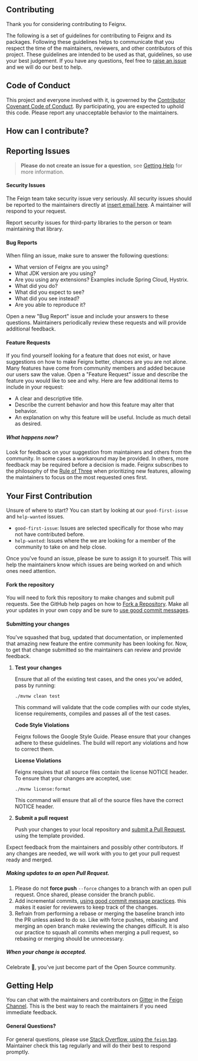 Contributing
---
Thank you for considering contributing to Feignx.

The following is a set of guidelines for contributing to Feignx and its packages.  Following these
guidelines helps to communicate that you respect the time of the maintainers, reviewers, and other
contributors of this project.  These guidelines are intended to be used as that, guidelines, so
use your best judgement.  If you have any questions, feel free to [raise an issue](https://github.com/openfeign/feignx/issues)
and we will do our best to help.

Code of Conduct
---
This project and everyone involved with it, is governed by the 
[Contributor Covenant Code of Conduct](https://www.contributor-covenant.org/version/1/4/code-of-conduct.md).  By participating, you are expected to uphold this code.
Please report any unacceptable behavior to the maintainers.

How can I contribute?
---

Reporting Issues
---
> **Please do not create an issue for a question**, see [Getting Help](#Getting-Help) 
for more information.

#### Security Issues

The Feign team take security issue very seriously.  All security issues should be reported to the maintainers directly at [insert email here]().
A maintainer will respond to your request.

Report security issues for third-party libraries to the person or team maintaining that library.  

#### Bug Reports

When filing an issue, make sure to answer the following questions:

* What version of Feignx are you using?
* What JDK version are you using?
* Are you using any extensions?  Examples include Spring Cloud, Hystrix.
* What did you do?
* What did you expect to see?
* What did you see instead?
* Are you able to reproduce it?

Open a new "Bug Report" issue and include your answers to these questions.  Maintainers periodically
review these requests and will provide additional feedback.

#### Feature Requests

If you find yourself looking for a feature that does not exist, or have suggestions on how to make 
Feignx better, chances are you are not alone.  Many features have come from community members and 
added because our users saw the value.  Open a "Feature Request" issue and describe the feature 
you would like to see and why.  Here are few additional items to include in your request:

* A clear and descriptive title.
* Describe the current behavior and how this feature may alter that behavior.
* An explanation on why this feature will be useful.  Include as much detail as desired.

##### What happens now?

Look for feedback on your suggestion from maintainers and others from the community.  In some cases
a workaround may be provided.  In others, more feedback may be required before a decision is made.
Feignx subscribes to the philosophy of the [Rule of Three](https://blog.codinghorror.com/rule-of-three/) 
when prioritizing new features, allowing the maintainers to focus on the most requested ones first.

Your First Contribution
---
Unsure of where to start?  You can start by looking at our `good-first-issue` and `help-wanted` issues.

* `good-first-issue`: Issues are selected specifically for those who may not have contributed before.
* `help-wanted`: Issues where the we are looking for a member of the community to take on and help close.

Once you've found an issue, please be sure to assign it to yourself.  This will help the maintainers know
which issues are being worked on and which ones need attention.

#### Fork the repository

You will need to fork this repository to make changes and submit pull requests.  See the GitHub help
pages on how to [Fork a Repository](https://help.github.com/en/articles/fork-a-repo).  Make all your 
updates in your own copy and be sure to [use good commit messages](https://chris.beams.io/posts/git-commit/).

#### Submitting your changes
 
You've squashed that bug, updated that documentation, or implemented that amazing new feature the entire
community has been looking for.  Now, to get that change submitted so the maintainers can review and provide
feedback.

1.  **Test your changes**
    
    Ensure that all of the existing test cases, and the ones you've added, pass by running:

     ```
     ./mvnw clean test
     ```
     
     This command will validate that the code complies with our code styles, license requirements, compiles
     and passes all of the test cases.  
     
     **Code Style Violations**
     
     Feignx follows the Google Style Guide.  Please ensure that your changes adhere to these guidelines.
     The build will report any violations and how to correct them.
     
     **License Violations**
     
     Feignx requires that all source files contain the license NOTICE header.  To ensure that your changes
     are accepted, use:
     
     ```
     ./mvnw license:format
     ```
     
     This command will ensure that all of the source files have the correct NOTICE header.

2.  **Submit a pull request**

     Push your changes to your local repository and [submit a Pull Request](https://help.github.com/articles/using-pull-requests), 
     using the template provided.
     
 Expect feedback from the maintainers and possibly other contributors.  If any changes are needed, we will
 work with you to get your pull request ready and merged.
 
##### Making updates to an open Pull Request.
 
1.  Please do not **force push** `--force` changes to a branch with an open pull request.  Once shared, 
please consider the branch public.  
2.  Add incremental commits, [using good commit message practices](https://chris.beams.io/posts/git-commit/).
this makes it easier for reviewers to keep track of the changes.
3.  Refrain from performing a rebase or merging the baseline branch into the PR unless asked to do so.
Like with force pushes, rebasing and merging an open branch make reviewing the changes difficult.  It is also
our practice to squash all commits when merging a pull request, so rebasing or merging should be unnecessary.
 
##### When your change is accepted.
 
Celebrate :tada:, you've just become part of the Open Source community.
 
Getting Help
---

You can chat with the maintainers and contributors on [Gitter](https://gitter.im) in the
[Feign Channel](https://gitter.im/OpenFeign/feign).  This is the best way to reach the maintainers if
you need immediate feedback.

#### General Questions?
 
For general questions, please use [Stack Overflow, using the `feign` tag](https://stackoverflow.com/questions/tagged/feign).
Maintainer check this tag regularly and will do their best to respond promptly.  